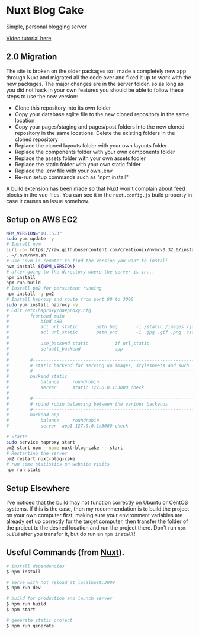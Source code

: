 # Nuxt Blog Cake

Simple, personal blogging server

[Video tutorial here](https://youtu.be/lZNgMfSHt74)

## 2.0 Migration
The site is broken on the older packages so I made a completely new app through Nuxt and migrated all the code over and fixed it up to work with the new packages. The major changes are in the server folder, so as long as you did not hack in your own features you should be able to follow these steps to use the new version:

* Clone this repository into its own folder
* Copy your database.sqlite file to the new cloned repository in the same location 
* Copy your pages/staging and pages/post folders into the new cloned repository in the same locations. Delete the existing folders in the cloned repository 
* Replace the cloned layouts folder with your own layouts folder
* Replace the components folder with your own components folder
* Replace the assets folder with your own assets fodler
* Replace the static folder with your own static folder
* Replace the .env file with your own .env
* Re-run setup commands such as "npm install"

A build extension has been made so that Nuxt won't complain about feed blocks in the vue files. You can see it in the `nuxt.config.js` build property in case it causes an issue somehow.

## Setup on AWS EC2
```bash
NPM_VERSION="10.15.3"
sudo yum update -y
# Install nvm 
curl -o- https://raw.githubusercontent.com/creationix/nvm/v0.32.0/install.sh | bash
. ~/.nvm/nvm.sh
# Use "nvm ls-remote" to find the version you want to install
nvm install ${NPM_VERSION}
# after going to the directory where the server is in...
npm install 
npm run build
# Install pm2 for persistent running
npm install -g pm2 
# Install haproxy and route from port 80 to 3000
sudo yum install haproxy -y
# Edit /etc/haproxy/ha#proxy.cfg
#        frontend main 
#            bind :80
#            acl url_static       path_beg       -i /static /images /javascript /stylesheets
#            acl url_static       path_end       -i .jpg .gif .png .css .js
#
#            use_backend static          if url_static
#            default_backend             app
#
#        #---------------------------------------------------------------------
#        # static backend for serving up images, stylesheets and such
#        #---------------------------------------------------------------------
#        backend static
#            balance     roundrobin
#            server      static 127.0.0.1:3000 check
#
#        #---------------------------------------------------------------------
#        # round robin balancing between the various backends
#        #---------------------------------------------------------------------
#        backend app
#            balance     roundrobin
#            server  app1 127.0.0.1:3000 check

# Start!
sudo service haproxy start
pm2 start npm --name nuxt-blog-cake -- start
# Restarting the server
pm2 restart nuxt-blog-cake
# run some statistics on website visits
npm run stats
```

## Setup Elsewhere
I've noticed that the build may not function correctly on Ubuntu or CentOS systems. If this is the case, then my recommendation is to build the project on your own computer first, making sure your environment variables are already set up correctly for the target computer, then transfer the folder of the project to the desired location and run the project there. Don't run `npm build` after you transfer it, but do run an `npm install`!

## Useful Commands (from [Nuxt](https://nuxtjs.org)).

``` bash
# install dependencies
$ npm install

# serve with hot reload at localhost:3000
$ npm run dev

# build for production and launch server
$ npm run build
$ npm start

# generate static project
$ npm run generate
```
